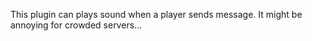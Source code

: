This plugin can plays sound when a player sends message.
It might be annoying for crowded servers...
